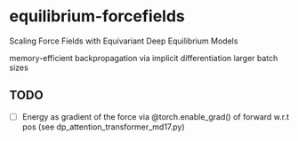 # equilibrium-forcefields
Scaling Force Fields with Equivariant Deep Equilibrium Models

memory-efficient backpropagation via implicit differentiation
larger batch sizes

## TODO

- [ ] Energy as gradient of the force via @torch.enable_grad() of forward w.r.t pos (see dp_attention_transformer_md17.py)